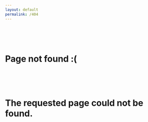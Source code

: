 ```yaml
---
layout: default
permalink: /404
---
```


<br><br><br>

<h1 class="font_2x center">Page not found :(</h1>
<br> <br> <br>
<h1 class="center">The requested page could not be found.</h1>
